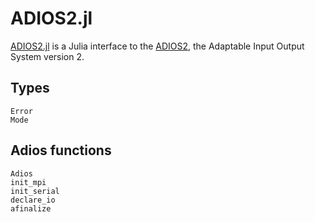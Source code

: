 # ADIOS2.jl

[ADIOS2.jl](https://github.com/eschnett/ADIOS2.jl) is a Julia
interface to the [ADIOS2](https://github.com/ornladios/ADIOS2), the
Adaptable Input Output System version 2.

## Types

```@docs
Error
Mode
```

## Adios functions

```@docs
Adios
init_mpi
init_serial
declare_io
afinalize
```
